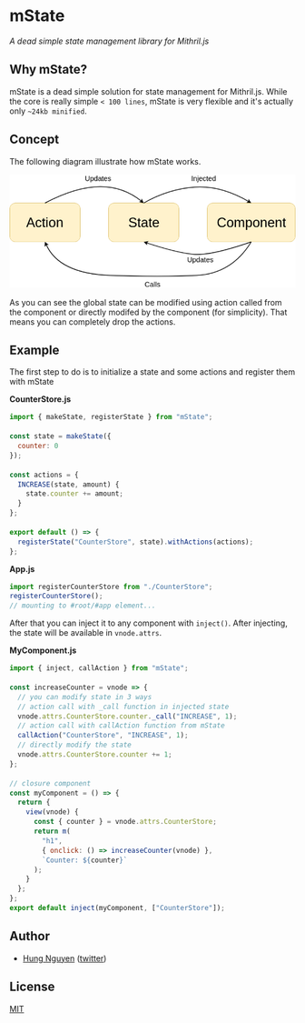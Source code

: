 # mState

_A dead simple state management library for Mithril.js_

## Why mState?

mState is a dead simple solution for state management for Mithril.js. While the core is really simple `< 100 lines`, mState is very flexible and it's actually only `~24kb minified`.

## Concept

The following diagram illustrate how mState works.

![](https://raw.githubusercontent.com/ZeroX-DG/mState/master/assets/mState.png)

As you can see the global state can be modified using action called from the component or directly modifed by the component (for simplicity). That means you can completely drop the actions.

## Example

The first step to do is to initialize a state and some actions and register them with mState

**CounterStore.js**

```js
import { makeState, registerState } from "mState";

const state = makeState({
  counter: 0
});

const actions = {
  INCREASE(state, amount) {
    state.counter += amount;
  }
};

export default () => {
  registerState("CounterStore", state).withActions(actions);
};
```

**App.js**

```js
import registerCounterStore from "./CounterStore";
registerCounterStore();
// mounting to #root/#app element...
```

After that you can inject it to any component with `inject()`. After injecting, the state will be available in `vnode.attrs`.

**MyComponent.js**

```js
import { inject, callAction } from "mState";

const increaseCounter = vnode => {
  // you can modify state in 3 ways
  // action call with _call function in injected state
  vnode.attrs.CounterStore.counter._call("INCREASE", 1);
  // action call with callAction function from mState
  callAction("CounterStore", "INCREASE", 1);
  // directly modify the state
  vnode.attrs.CounterStore.counter += 1;
};

// closure component
const myComponent = () => {
  return {
    view(vnode) {
      const { counter } = vnode.attrs.CounterStore;
      return m(
        "h1",
        { onclick: () => increaseCounter(vnode) },
        `Counter: ${counter}`
      );
    }
  };
};
export default inject(myComponent, ["CounterStore"]);
```

## Author

- [Hung Nguyen](https://github.com/ZeroX-DG) ([twitter](https://twitter.com/ZeroX_Hung))

## License

[MIT](LICENSE.md)
